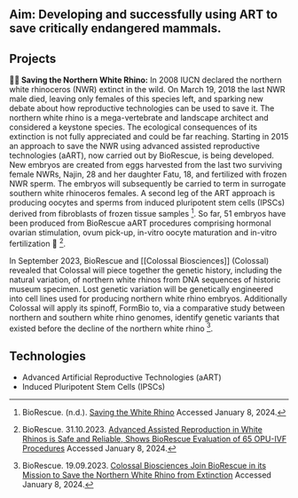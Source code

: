 ## Aim: Developing and successfully using ART to save critically endangered mammals.

## Projects
**🦏🧫 Saving the Northern White Rhino:**  In 2008 IUCN declared the northern white rhinoceros (NWR) extinct in the wild. On March 19, 2018 the last NWR male died, leaving only females of this species left, and sparking new debate about how reproductive technologies can be used to save it. The northern white rhino is a mega-vertebrate and landscape architect and considered a keystone species. The ecological consequences of its extinction is not fully appreciated and could be far reaching.
Starting in 2015 an approach to save the NWR using advanced assisted reproductive technologies (aART), now carried out by BioRescue, is being developed. New embryos are created from eggs harvested from the last two surviving female NWRs, Najin, 28 and her daughter Fatu, 18, and fertilized with frozen NWR sperm. The embryos will subsequently be carried to term in surrogate southern white rhinoceros females.
A second leg of the ART approach is producing oocytes and sperms from induced pluripotent stem cells (IPSCs) derived from fibroblasts of frozen tissue samples [^1].
So far, 51 embryos have been produced from BioRescue aART procedures comprising hormonal ovarian stimulation, ovum pick-up, in-vitro oocyte maturation and in-vitro fertilization 🧪 [^2].
<!--Mention the comprehensive ethical evaluation running parallel to the main course and how it influences decision making-->
In September 2023, BioRescue and [[Colossal Biosciences]] (Colossal) revealed that Colossal will piece together the genetic history, including the natural variation, of northern white rhinos from DNA sequences of historic museum specimen. Lost genetic variation will be genetically engineered into cell lines used for producing northern white rhino embryos. Additionally Colossal will apply its spinoff, FormBio to, via a comparative study between northern and southern white rhino genomes, identify genetic variants that existed before the decline of the northern white rhino [^3]. <!--Ancestral reconstruction of lost variants not present in historical specimen?-->
## Technologies
- Advanced Artificial Reproductive Technologies (aART)
- Induced Pluripotent Stem Cells (IPSCs)

[^1]: BioRescue. (n.d.). [Saving the White Rhino](http://s835259218.online.de/en/saving-northern-white-rhino) Accessed January 8, 2024.
[^2]: BioRescue. 31.10.2023. [Advanced Assisted Reproduction in White Rhinos is Safe and Reliable, Shows BioRescue Evaluation of 65 OPU-IVF Procedures](https://www.biorescue.org/en/news/advanced-assisted-reproduction-white-rhinos-safe-and-reliable-shows-biorescue-evaluation-65) Accessed January 8, 2024.
[^3]: BioRescue. 19.09.2023. [Colossal Biosciences Join BioRescue in its Mission to Save the Northern White Rhino from Extinction](https://www.biorescue.org/en/news/colossal-biosciences-joins-biorescue-its-mission-save-northern-white-rhino-extinction) Accessed January 8, 2024.















